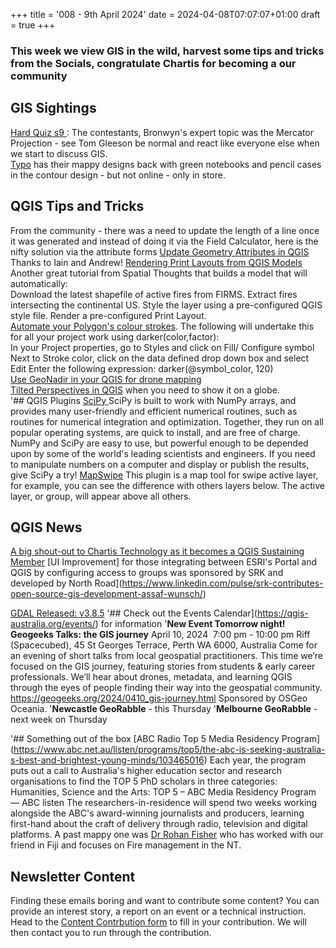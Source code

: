 +++
title = '008 - 9th April 2024'
date = 2024-04-08T07:07:07+01:00
draft = true
+++

### This week we view GIS in the wild, harvest some tips and tricks from the Socials, congratulate Chartis for becoming a  our community 
## GIS Sightings
[Hard Quiz s9 ](https://www.google.com/url?sa=t&source=web&rct=j&opi=89978449&url=https://iview.abc.net.au/show/hard-quiz/series/9/video/LE2231V008S00&ved=2ahUKEwjcxLquybOFAxX11TQHHTsuDWoQwqsBegQIChAE&usg=AOvVaw3e3ZTLtvdS14DNLn7lY4uR): The contestants, Bronwyn's expert topic was the Mercator Projection - see Tom Gleeson be normal and react like everyone else when we start to discuss GIS.  
[Typo](d) has their mappy designs back with green  notebooks and pencil cases in the contour design - but not online - only in store. 

## QGIS Tips and Tricks
From the community - there was a need to update the length of a line once it was generated and instead of doing it via the Field Calculator, here is the nifty solution via the attribute forms [Update Geometry Attributes in QGIS](https://gis.stackexchange.com/questions/389709/automatically-updating-geometry-attributes-in-qgis-without-using-virtual-fields) Thanks to Iain and Andrew! 
[Rendering Print Layouts from QGIS Models](https://spatialthoughts.com/2024/04/08/rendering-print-layouts/) Another great tutorial from Spatial Thoughts that builds a model that will automatically:  
Download the latest shapefile of active fires from FIRMS.
Extract fires intersecting the continental US.
Style the layer using a pre-configured QGIS style file.
Render a pre-configured Print Layout.  
[Automate your Polygon's colour strokes](https://x.com/helenmakesmaps/status/1745834461164347676). The following will undertake this for all your project work using darker(color,factor):     
In your Project properties, go to Styles and click on Fill/ Configure symbol
Next to Stroke color, click on the data defined drop down box and select Edit
Enter the following expression: darker(@symbol_color, 120)  
[Use GeoNadir in your QGIS for drone mapping](https://x.com/GeoNadirAu/status/1777456432117411884)  
[Tilted Perspectives in QGIS](https://proj.org/en/9.4/operations/projections/tpers.html) when you need to show it on a globe.  
'## QGIS Plugins
[SciPy ](https://docs.scipy.org/doc/scipy/index.html) SciPy is built to work with NumPy arrays, and provides many  user-friendly and efficient numerical routines, such as routines for  numerical integration and optimization. Together, they run on all  popular operating systems, are quick to install, and are free of charge.  NumPy and SciPy are easy to use, but powerful enough to be depended  upon by some of the world's leading scientists and engineers. If you  need to manipulate numbers on a computer and display or publish the  results, give SciPy a try!
[MapSwipe](https://github.com/lmotta/mapswipetool_plugin) This plugin is a map tool for swipe active layer, for example, you can see the difference with others layers below. The active layer, or group, will appear above all others.

## QGIS News
[A big shout-out to Chartis Technology as it becomes a QGIS Sustaining Member](https://chartistechnology.com/proud-sustaining-members-of-the-qgis-project)
[UI Improvement] for those integrating between ESRI's Portal and QGIS by configuring access to groups was sponsored by SRK and developed by North Road](https://www.linkedin.com/pulse/srk-contributes-open-source-gis-development-assaf-wunsch/)

[GDAL Released: v3.8.5](https://github.com/OSGeo/gdal/blob/v3.8.5/NEWS.md)
'## Check out the Events Calendar](https://qgis-australia.org/events/) for information
'**New Event Tomorrow night! Geogeeks Talks: the GIS journey**
April 10, 2024  7:00 pm - 10:00 pm
Riff (Spacecubed), 45 St Georges Terrace, Perth WA 6000, Australia
Come for an evening of short talks from local geospatial practitioners.
This time we’re focused on the GIS journey, featuring stories from  students & early career professionals. We’ll hear about drones,  metadata, and learning QGIS through the eyes of people finding their way  into the geospatial community.
https://geogeeks.org/2024/0410_gis-journey.html
Sponsored by OSGeo Oceania.
'**Newcastle GeoRabble** - this Thursday
'**Melbourne GeoRabble** - next week on Thursday

'## Something out of the box
[ABC Radio Top 5 Media Residency Program] (https://www.abc.net.au/listen/programs/top5/the-abc-is-seeking-australia-s-best-and-brightest-young-minds/103465016) Each year, the program puts out a call to Australia's higher  education sector and research organisations to find the TOP 5 PhD  scholars in three categories: Humanities, Science and the Arts: TOP 5 – ABC Media Residency Program — ABC listen
The  researchers-in-residence will spend two weeks working alongside the  ABC's award-winning journalists and producers, learning first-hand about  the craft of delivery through radio, television and digital platforms.
A past mappy one was [Dr Rohan Fisher](https://www.abc.net.au/listen/programs/futuretense/people-have-to-solve-the-climate-crisis-technology-no-answer/102897170) who has worked with our friend in Fiji and focuses on Fire management in the NT.

## Newsletter Content
Finding these emails boring and want to contribute some content? You can provide an interest story, a report on an event or a technical instruction. Head to the [Content Contrbution form](https://forms.gle/2DPXq5Y8wqnc7KhS8) to fill in your contribution. We will then contact you to run through the contribution. 
